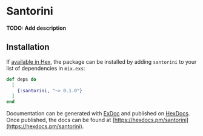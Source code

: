 # Santorini

**TODO: Add description**

## Installation

If [available in Hex](https://hex.pm/docs/publish), the package can be installed
by adding `santorini` to your list of dependencies in `mix.exs`:

```elixir
def deps do
  [
    {:santorini, "~> 0.1.0"}
  ]
end
```

Documentation can be generated with [ExDoc](https://github.com/elixir-lang/ex_doc)
and published on [HexDocs](https://hexdocs.pm). Once published, the docs can
be found at [https://hexdocs.pm/santorini](https://hexdocs.pm/santorini).

